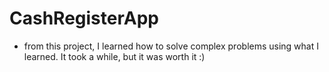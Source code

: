 # CashRegisterApp

- from this project, I learned how to solve complex problems using what I learned. It took a while, but it was worth it :)
